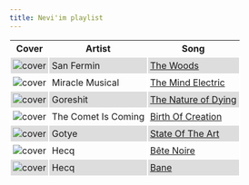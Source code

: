 ```yaml
---
title: Nevi'im playlist
---
```


<style>
thead th {
    text-align: center;
}
tbody td {
    text-justify: none;
    vertical-align: middle;
    padding: 0.25rem;
    border: 2px solid white;
}
tbody td img {
    max-width: 100px;
    display: block;
    margin: 0;
}
tbody tr:nth-of-type(odd) td {
    background-color: #ddd;
}
</style>

Cover | Artist | Song
---|---|---
![cover](https://i.scdn.co/image/ab67616d0000b273092ec959e1604be024279ec9) | San Fermin | [The Woods](https://open.spotify.com/track/0pd7F7P48KLCYbQWY6U807)
![cover](https://i.scdn.co/image/ab67616d0000b27339c36c6a7d02d0dae5476ff7) | Miracle Musical | [The Mind Electric](https://open.spotify.com/track/2aDk1KkyB7ieSwwEDXCHJg)
![cover](https://i.scdn.co/image/ab67616d0000b2733f0c447d1df4ecb9d19fde9d) | Goreshit | [The Nature of Dying](https://open.spotify.com/track/1MrjlbHioxHQDfsYDHJG0F)
![cover](https://i.scdn.co/image/ab67616d0000b273ef177fbe4b4fe7c99ea5bb8e) | The Comet Is Coming | [Birth Of Creation](https://open.spotify.com/track/3CuOokDRR0Z2r1WaPRXKaF)
![cover](https://i.scdn.co/image/ab67616d0000b273696fc9f82757f0baf18118e2) | Gotye | [State Of The Art](https://open.spotify.com/track/408QQavPDnC2iXSqVgU3EV)
![cover](https://i.scdn.co/image/ab67616d0000b273b25a7e46937cd581205a9e38) | Hecq | [Bête Noire](https://open.spotify.com/track/13NQ17cpLr2fybZ38AkuCi)
![cover](https://i.scdn.co/image/ab67616d0000b273b25a7e46937cd581205a9e38) | Hecq | [Bane](https://open.spotify.com/track/34CvPQftKcrQxSUxTtBvua)
